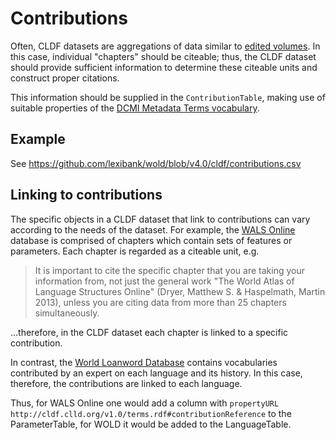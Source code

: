 # Contributions

Often, CLDF datasets are aggregations of data similar to [edited volumes](https://en.wikipedia.org/wiki/Edited_volume).
In this case, individual "chapters" should be citeable; thus, the CLDF dataset should provide
sufficient information to determine these citeable units and construct proper citations.

This information should be supplied in the `ContributionTable`, making use of suitable
properties of the [DCMI Metadata Terms vocabulary](https://www.dublincore.org/specifications/dublin-core/dcmi-terms/).


## Example

See https://github.com/lexibank/wold/blob/v4.0/cldf/contributions.csv


## Linking to contributions

The specific objects in a CLDF dataset that link to contributions can vary according to the needs
of the dataset. For example, the [WALS Online](https://wals.info/) database is comprised of chapters
which contain sets of features or parameters. Each chapter is regarded as a citeable unit, e.g.

> It is important to cite the specific chapter that you are taking your information from, not just the
general work "The World Atlas of Language Structures Online" (Dryer, Matthew S. & Haspelmath, Martin
2013), unless you are citing data from more than 25 chapters simultaneously.

...therefore, in the CLDF dataset each chapter is linked to a specific contribution.

In contrast, the [World Loanword Database](https://wold.clld.org/) contains vocabularies
contributed by an expert on each language and its history. In this case, therefore,
the contributions are linked to each language.

Thus, for WALS Online one would add a column with `propertyURL` `http://cldf.clld.org/v1.0/terms.rdf#contributionReference`
to the ParameterTable, for WOLD it would be added to the LanguageTable.
